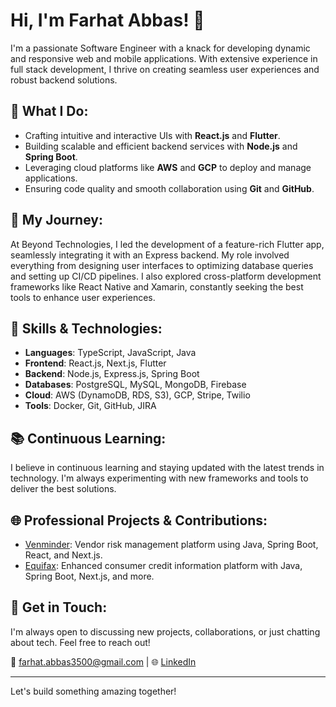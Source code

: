 # Hi, I'm Farhat Abbas! 👋

I'm a passionate Software Engineer with a knack for developing dynamic and responsive web and mobile applications. With extensive experience in full stack development, I thrive on creating seamless user experiences and robust backend solutions.

## 🚀 What I Do:
- Crafting intuitive and interactive UIs with **React.js** and **Flutter**.
- Building scalable and efficient backend services with **Node.js** and **Spring Boot**.
- Leveraging cloud platforms like **AWS** and **GCP** to deploy and manage applications.
- Ensuring code quality and smooth collaboration using **Git** and **GitHub**.

## 🌟 My Journey:
At Beyond Technologies, I led the development of a feature-rich Flutter app, seamlessly integrating it with an Express backend. My role involved everything from designing user interfaces to optimizing database queries and setting up CI/CD pipelines. I also explored cross-platform development frameworks like React Native and Xamarin, constantly seeking the best tools to enhance user experiences.

## 🔧 Skills & Technologies:
- **Languages**: TypeScript, JavaScript, Java
- **Frontend**: React.js, Next.js, Flutter
- **Backend**: Node.js, Express.js, Spring Boot
- **Databases**: PostgreSQL, MySQL, MongoDB, Firebase
- **Cloud**: AWS (DynamoDB, RDS, S3), GCP, Stripe, Twilio
- **Tools**: Docker, Git, GitHub, JIRA

## 📚 Continuous Learning:
I believe in continuous learning and staying updated with the latest trends in technology. I'm always experimenting with new frameworks and tools to deliver the best solutions.

## 🌐 Professional Projects & Contributions:
- [Venminder](https://www.venminder.com): Vendor risk management platform using Java, Spring Boot, React, and Next.js.
- [Equifax](https://www.equifax.com): Enhanced consumer credit information platform with Java, Spring Boot, Next.js, and more.

## 💬 Get in Touch:
I'm always open to discussing new projects, collaborations, or just chatting about tech. Feel free to reach out!

📧 [farhat.abbas3500@gmail.com](mailto:farhat.abbas3500@gmail.com) | 🌐 [LinkedIn](https://www.linkedin.com/in/farhat-abbas)

---

Let's build something amazing together!
